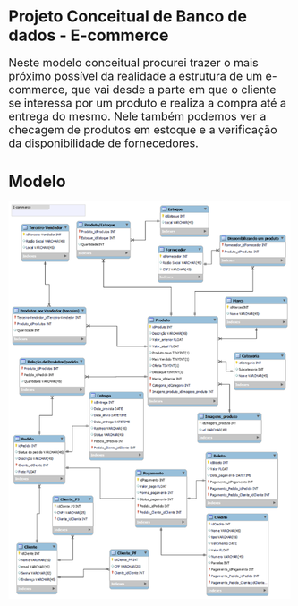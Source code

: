 # Projeto Conceitual de Banco de dados - E-commerce

<p style="font-size:20px">Neste modelo conceitual procurei trazer o mais próximo possível da realidade a estrutura de um e-commerce, que vai desde a parte em que o cliente se interessa por um produto e realiza a compra até a entrega do mesmo.
Nele também podemos ver a checagem de produtos em estoque e a verificação da disponibilidade de fornecedores.
</p>

# Modelo

![Modelagem](E-commerce.png)
